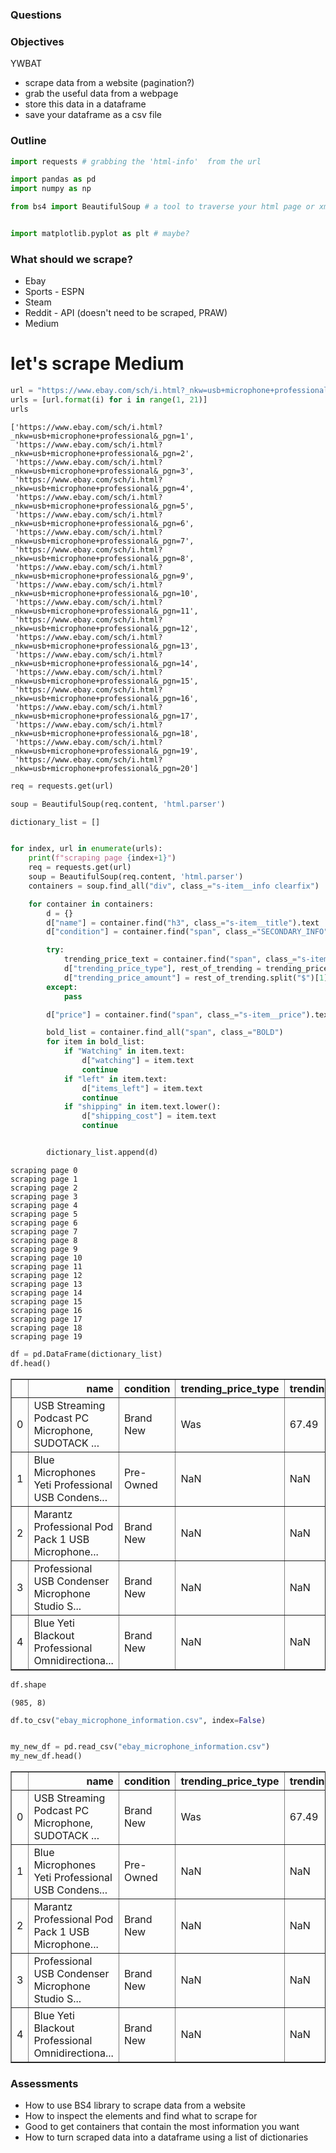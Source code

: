 
### Questions


### Objectives
YWBAT
* scrape data from a website (pagination?)
* grab the useful data from a webpage
* store this data in a dataframe
* save your dataframe as a csv file

### Outline


```python
import requests # grabbing the 'html-info'  from the url

import pandas as pd
import numpy as np

from bs4 import BeautifulSoup # a tool to traverse your html page or xml page or ... 


import matplotlib.pyplot as plt # maybe? 
```

### What should we scrape? 
- Ebay
- Sports - ESPN
- Steam
- Reddit - API (doesn't need to be scraped, PRAW)
- Medium

# let's scrape Medium


```python
url = "https://www.ebay.com/sch/i.html?_nkw=usb+microphone+professional&_pgn={}"
urls = [url.format(i) for i in range(1, 21)]
urls
```




    ['https://www.ebay.com/sch/i.html?_nkw=usb+microphone+professional&_pgn=1',
     'https://www.ebay.com/sch/i.html?_nkw=usb+microphone+professional&_pgn=2',
     'https://www.ebay.com/sch/i.html?_nkw=usb+microphone+professional&_pgn=3',
     'https://www.ebay.com/sch/i.html?_nkw=usb+microphone+professional&_pgn=4',
     'https://www.ebay.com/sch/i.html?_nkw=usb+microphone+professional&_pgn=5',
     'https://www.ebay.com/sch/i.html?_nkw=usb+microphone+professional&_pgn=6',
     'https://www.ebay.com/sch/i.html?_nkw=usb+microphone+professional&_pgn=7',
     'https://www.ebay.com/sch/i.html?_nkw=usb+microphone+professional&_pgn=8',
     'https://www.ebay.com/sch/i.html?_nkw=usb+microphone+professional&_pgn=9',
     'https://www.ebay.com/sch/i.html?_nkw=usb+microphone+professional&_pgn=10',
     'https://www.ebay.com/sch/i.html?_nkw=usb+microphone+professional&_pgn=11',
     'https://www.ebay.com/sch/i.html?_nkw=usb+microphone+professional&_pgn=12',
     'https://www.ebay.com/sch/i.html?_nkw=usb+microphone+professional&_pgn=13',
     'https://www.ebay.com/sch/i.html?_nkw=usb+microphone+professional&_pgn=14',
     'https://www.ebay.com/sch/i.html?_nkw=usb+microphone+professional&_pgn=15',
     'https://www.ebay.com/sch/i.html?_nkw=usb+microphone+professional&_pgn=16',
     'https://www.ebay.com/sch/i.html?_nkw=usb+microphone+professional&_pgn=17',
     'https://www.ebay.com/sch/i.html?_nkw=usb+microphone+professional&_pgn=18',
     'https://www.ebay.com/sch/i.html?_nkw=usb+microphone+professional&_pgn=19',
     'https://www.ebay.com/sch/i.html?_nkw=usb+microphone+professional&_pgn=20']




```python
req = requests.get(url)
```


```python
soup = BeautifulSoup(req.content, 'html.parser')
```


```python
dictionary_list = []


for index, url in enumerate(urls):
    print(f"scraping page {index+1}")
    req = requests.get(url)
    soup = BeautifulSoup(req.content, 'html.parser')
    containers = soup.find_all("div", class_="s-item__info clearfix")

    for container in containers:
        d = {}
        d["name"] = container.find("h3", class_="s-item__title").text
        d["condition"] = container.find("span", class_="SECONDARY_INFO").text

        try:
            trending_price_text = container.find("span", class_="s-item__trending-price").text
            d["trending_price_type"], rest_of_trending = trending_price_text.split(":")
            d["trending_price_amount"] = rest_of_trending.split("$")[1]
        except:
            pass

        d["price"] = container.find("span", class_="s-item__price").text

        bold_list = container.find_all("span", class_="BOLD")
        for item in bold_list:
            if "Watching" in item.text:
                d["watching"] = item.text
                continue
            if "left" in item.text:
                d["items_left"] = item.text
                continue
            if "shipping" in item.text.lower():
                d["shipping_cost"] = item.text
                continue


        dictionary_list.append(d)
```

    scraping page 0
    scraping page 1
    scraping page 2
    scraping page 3
    scraping page 4
    scraping page 5
    scraping page 6
    scraping page 7
    scraping page 8
    scraping page 9
    scraping page 10
    scraping page 11
    scraping page 12
    scraping page 13
    scraping page 14
    scraping page 15
    scraping page 16
    scraping page 17
    scraping page 18
    scraping page 19



```python
df = pd.DataFrame(dictionary_list)
df.head()
```




<div>
<style scoped>
    .dataframe tbody tr th:only-of-type {
        vertical-align: middle;
    }

    .dataframe tbody tr th {
        vertical-align: top;
    }

    .dataframe thead th {
        text-align: right;
    }
</style>
<table border="1" class="dataframe">
  <thead>
    <tr style="text-align: right;">
      <th></th>
      <th>name</th>
      <th>condition</th>
      <th>trending_price_type</th>
      <th>trending_price_amount</th>
      <th>price</th>
      <th>shipping_cost</th>
      <th>items_left</th>
      <th>watching</th>
    </tr>
  </thead>
  <tbody>
    <tr>
      <td>0</td>
      <td>USB Streaming Podcast PC Microphone, SUDOTACK ...</td>
      <td>Brand New</td>
      <td>Was</td>
      <td>67.49</td>
      <td>$53.99</td>
      <td>Free Shipping</td>
      <td>Only 1 left!</td>
      <td>5 Watching</td>
    </tr>
    <tr>
      <td>1</td>
      <td>Blue Microphones Yeti Professional USB Condens...</td>
      <td>Pre-Owned</td>
      <td>NaN</td>
      <td>NaN</td>
      <td>$78.00</td>
      <td>Free Shipping</td>
      <td>NaN</td>
      <td>17 Watching</td>
    </tr>
    <tr>
      <td>2</td>
      <td>Marantz Professional Pod Pack 1 USB Microphone...</td>
      <td>Brand New</td>
      <td>NaN</td>
      <td>NaN</td>
      <td>$59.95</td>
      <td>Free Shipping</td>
      <td>NaN</td>
      <td>NaN</td>
    </tr>
    <tr>
      <td>3</td>
      <td>Professional USB Condenser Microphone Studio S...</td>
      <td>Brand New</td>
      <td>NaN</td>
      <td>NaN</td>
      <td>$7.99</td>
      <td>Free Shipping</td>
      <td>NaN</td>
      <td>NaN</td>
    </tr>
    <tr>
      <td>4</td>
      <td>Blue Yeti Blackout Professional Omnidirectiona...</td>
      <td>Brand New</td>
      <td>NaN</td>
      <td>NaN</td>
      <td>$119.36</td>
      <td>Free Shipping</td>
      <td>NaN</td>
      <td>NaN</td>
    </tr>
  </tbody>
</table>
</div>




```python
df.shape
```




    (985, 8)




```python
df.to_csv("ebay_microphone_information.csv", index=False)
```


```python

```


```python
my_new_df = pd.read_csv("ebay_microphone_information.csv")
my_new_df.head()
```




<div>
<style scoped>
    .dataframe tbody tr th:only-of-type {
        vertical-align: middle;
    }

    .dataframe tbody tr th {
        vertical-align: top;
    }

    .dataframe thead th {
        text-align: right;
    }
</style>
<table border="1" class="dataframe">
  <thead>
    <tr style="text-align: right;">
      <th></th>
      <th>name</th>
      <th>condition</th>
      <th>trending_price_type</th>
      <th>trending_price_amount</th>
      <th>price</th>
      <th>shipping_cost</th>
      <th>items_left</th>
      <th>watching</th>
    </tr>
  </thead>
  <tbody>
    <tr>
      <td>0</td>
      <td>USB Streaming Podcast PC Microphone, SUDOTACK ...</td>
      <td>Brand New</td>
      <td>Was</td>
      <td>67.49</td>
      <td>$53.99</td>
      <td>Free Shipping</td>
      <td>Only 1 left!</td>
      <td>5 Watching</td>
    </tr>
    <tr>
      <td>1</td>
      <td>Blue Microphones Yeti Professional USB Condens...</td>
      <td>Pre-Owned</td>
      <td>NaN</td>
      <td>NaN</td>
      <td>$78.00</td>
      <td>Free Shipping</td>
      <td>NaN</td>
      <td>17 Watching</td>
    </tr>
    <tr>
      <td>2</td>
      <td>Marantz Professional Pod Pack 1 USB Microphone...</td>
      <td>Brand New</td>
      <td>NaN</td>
      <td>NaN</td>
      <td>$59.95</td>
      <td>Free Shipping</td>
      <td>NaN</td>
      <td>NaN</td>
    </tr>
    <tr>
      <td>3</td>
      <td>Professional USB Condenser Microphone Studio S...</td>
      <td>Brand New</td>
      <td>NaN</td>
      <td>NaN</td>
      <td>$7.99</td>
      <td>Free Shipping</td>
      <td>NaN</td>
      <td>NaN</td>
    </tr>
    <tr>
      <td>4</td>
      <td>Blue Yeti Blackout Professional Omnidirectiona...</td>
      <td>Brand New</td>
      <td>NaN</td>
      <td>NaN</td>
      <td>$119.36</td>
      <td>Free Shipping</td>
      <td>NaN</td>
      <td>NaN</td>
    </tr>
  </tbody>
</table>
</div>



### Assessments

- How to use BS4 library to scrape data from a website
- How to inspect the elements and find what to scrape for
- Good to get containers that contain the most information you want
- How to turn scraped data into a dataframe using a list of dictionaries


```python

```
